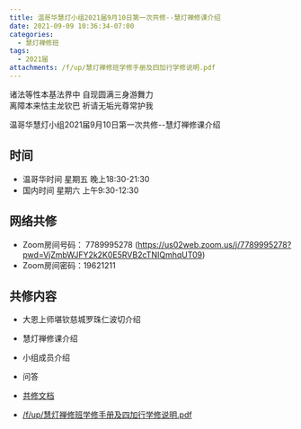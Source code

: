```yaml
---
title: 温哥华慧灯小组2021届9月10日第一次共修--慧灯禅修课介绍
date: 2021-09-09 10:36:34-07:00
categories:
  - 慧灯禅修班
tags:
  - 2021届
attachments: /f/up/慧灯禅修班学修手册及四加行学修说明.pdf
---
```

诸法等性本基法界中  自现圆满三身游舞力  
离障本来怙主龙钦巴  祈请无垢光尊常护我  

温哥华慧灯小组2021届9月10日第一次共修--慧灯禅修课介绍  

## 时间

- 温哥华时间 星期五 晚上18:30-21:30    
- 国内时间 星期六 上午9:30-12:30    

## 网络共修  

- Zoom房间号码： 7789995278 (<https://us02web.zoom.us/j/7789995278?pwd=VjZmbWJFY2k2K0E5RVB2cTNIQmhqUT09>)
- Zoom房间密码：19621211       

## 共修内容  

- 大恩上师堪钦慈城罗珠仁波切介绍
- 慧灯禅修课介绍
- 小组成员介绍
- 问答

- [共修文档](https://docs.google.com/presentation/d/1tE12yVKvlUk8l-EqyimvYv8qppdjyG60ilWuwFDrxSU/edit#slide=id.g9811269e00_0_171)
- [/f/up/慧灯禅修班学修手册及四加行学修说明.pdf](https://hdvblob.blob.core.windows.net/hdv/f/up/慧灯禅修班学修手册及四加行学修说明.pdf)